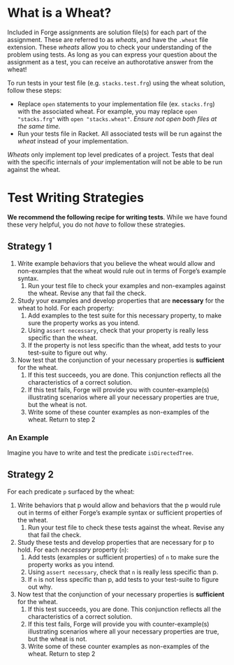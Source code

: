 # What is a Wheat?

Included in Forge assignments are solution file(s) for each part of the assignment.
These are referred to as _wheats_, and have the `.wheat` file extension.
These _wheats_ allow you to check your understanding of the problem using tests. As long as you can
express your question about the assignment as a test, you can receive an authorotative answer from the wheat!

To run tests in your test file (e.g. `stacks.test.frg`) using the wheat solution, follow these steps:

- Replace `open` statements to your implementation file (ex. `stacks.frg`) with the associated wheat.
  For example, you may replace `open "stacks.frg"` with `open "stacks.wheat"`. _Ensure not open both files at the same time._
- Run your tests file in Racket. All associated tests will be run against the _wheat_ instead of your implementation.

_Wheats_ only implement top level predicates of a project. Tests that deal with the specific internals of _your_ implementation
will not be able to be run against the wheat.

# Test Writing Strategies

**We recommend the following recipe for writing tests**. While we have found these very helpful, you do not *have* to follow these strategies.

## Strategy 1

1. Write example behaviors that you believe the wheat would allow and non-examples that the wheat would rule out in terms of Forge’s example syntax.
   1. Run your test file to check your examples and non-examples against the wheat. Revise any that fail the check.
2. Study your examples and develop properties that are **necessary** for the wheat to hold. For each property:
   1. Add examples to the test suite for this necessary property, to make sure the property works as you intend.
   1. Using `assert necessary`, check that your property is really less specific than the wheat.
   1. If the property is not less specific than the wheat, add tests to your test-suite to figure out why.
3. Now test that the conjunction of your necessary properties is **sufficient** for the wheat.
   1. If this test succeeds, you are done. This conjunction reflects all the characteristics of a correct solution.
   1. If this test fails, Forge will provide you with counter-example(s) illustrating scenarios where all your necessary properties are true, but the wheat is not.
   1. Write some of these counter examples as non-examples of the wheat. Return to step 2

### An Example

Imagine you have to write and test the predicate `isDirectedTree`.

## Strategy 2

For each predicate `p` surfaced by the wheat:

1. Write behaviors that p would allow and behaviors that the p would rule out in terms of either Forge’s example syntax or sufficient properties of the wheat. 
    1. Run your test file to check these tests against the wheat. Revise any that fail the check.
2. Study these tests and develop properties that are necessary for p to hold. For each *necessary* property (`n`):
    1. Add tests (examples or sufficient properties) of `n` to make sure the property works as you intend.
    2. Using `assert necessary`, check that `n` is really less specific than p.
    3. If `n` is not less specific than p, add tests to your test-suite to figure out why.
3. Now test that the conjunction of your necessary properties is **sufficient** for the wheat.
   1. If this test succeeds, you are done. This conjunction reflects all the characteristics of a correct solution.
   1. If this test fails, Forge will provide you with counter-example(s) illustrating scenarios where all your necessary properties are true, but the wheat is not.
   1. Write some of these counter examples as non-examples of the wheat. Return to step 2



